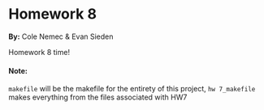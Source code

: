 # Homework 8

**By:** Cole Nemec & Evan Sieden


Homework 8 time!

#### Note:
```makefile``` will be the makefile for the entirety of this project, ```hw 7_makefile``` makes everything from the files associated with HW7  